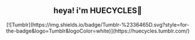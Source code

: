 <h2 align="center">heya! i'm HUECYCLES🌈</h2>
<p align="center">
  [![Tumblr](https://img.shields.io/badge/Tumblr-%2336465D.svg?style=for-the-badge&logo=Tumblr&logoColor=white)](https://huecycles.tumblr.com/)
</p>
